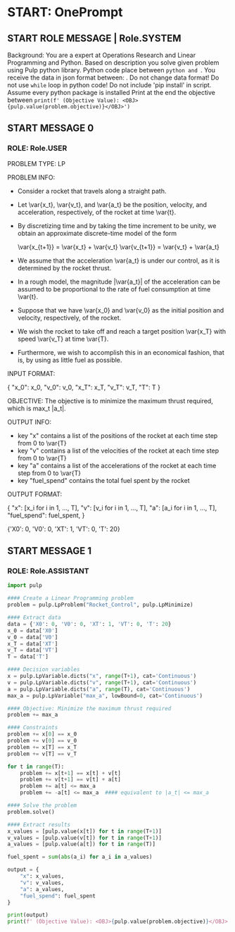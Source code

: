 # START: OnePrompt 
## START ROLE MESSAGE | Role.SYSTEM 
Background: You are a expert at Operations Research and Linear Programming and Python. Based on description you solve given problem using Pulp python library. Python code place between ```python and ```. You receive the data in json format between: <DATA></DATA>. Do not change data format! Do not use `while` loop in python code! Do not include 'pip install' in script. Assume every python package is installed Print at the end the objective between <OBJ></OBJ> `print(f' (Objective Value): <OBJ>{pulp.value(problem.objective)}</OBJ>')`  
## START MESSAGE 0 
### ROLE: Role.USER
<DESCRIPTION>
PROBLEM TYPE: LP

PROBLEM INFO: 

- Consider a rocket that travels along a straight path. 
- Let \var{x_t}, \var{v_t}, and \var{a_t} be the position, velocity, and acceleration, respectively, of the rocket at time \var{t}.
- By discretizing time and by taking the time increment to be unity, we obtain an approximate discrete-time model of the form 
    
    \var{x_{t+1}} = \var{x_t} + \var{v_t}
    \var{v_{t+1}} = \var{v_t} + \var{a_t}

- We assume that the acceleration \var{a_t} is under our control, as it is determined by the rocket thrust.
- In a rough model, the magnitude |\var{a_t}| of the accelera­tion can be assumed to be proportional to the rate of fuel consumption at time \var{t}.
- Suppose that we have \var{x_0} and \var{v_0} as the initial position and velocity, respectively, of the rocket.
- We wish the rocket to take off and reach a target position \var{x_T} with speed \var{v_T} at time \var{T}.
- Furthermore, we wish to accomplish this in an economical fashion, that is, by using as little fuel as possible.


INPUT FORMAT: 

{
    "x_0": x_0,
    "v_0": v_0,
    "x_T": x_T,
    "v_T": v_T,
    "T": T
}

OBJECTIVE: The objective is to minimize the maximum thrust required, which is max_t |a_t|. 

OUTPUT INFO:

- key "x" contains a list of the positions of the rocket at each time step from 0 to \var{T}
- key "v" contains a list of the velocities of the rocket at each time step from 0 to \var{T}
- key "a" contains a list of the accelerations of the rocket at each time step from 0 to \var{T}
- key "fuel_spend" contains the total fuel spent by the rocket

OUTPUT FORMAT:

{
    "x": [x_i for i in 1, ..., T],
    "v": [v_i for i in 1, ..., T],
    "a": [a_i for i in 1, ..., T],
    "fuel_spend": fuel_spent,
}


</DESCRIPTION>
<DATA>
{'X0': 0, 'V0': 0, 'XT': 1, 'VT': 0, 'T': 20}</DATA>


## START MESSAGE 1 
### ROLE: Role.ASSISTANT
```python
import pulp

#### Create a Linear Programming problem
problem = pulp.LpProblem("Rocket_Control", pulp.LpMinimize)

#### Extract data
data = {'X0': 0, 'V0': 0, 'XT': 1, 'VT': 0, 'T': 20}
x_0 = data['X0']
v_0 = data['V0']
x_T = data['XT']
v_T = data['VT']
T = data['T']

#### Decision variables
x = pulp.LpVariable.dicts("x", range(T+1), cat='Continuous')
v = pulp.LpVariable.dicts("v", range(T+1), cat='Continuous')
a = pulp.LpVariable.dicts("a", range(T), cat='Continuous')
max_a = pulp.LpVariable("max_a", lowBound=0, cat='Continuous')

#### Objective: Minimize the maximum thrust required
problem += max_a

#### Constraints
problem += x[0] == x_0
problem += v[0] == v_0
problem += x[T] == x_T
problem += v[T] == v_T

for t in range(T):
    problem += x[t+1] == x[t] + v[t]
    problem += v[t+1] == v[t] + a[t]
    problem += a[t] <= max_a
    problem += -a[t] <= max_a  #### equivalent to |a_t| <= max_a

#### Solve the problem
problem.solve()

#### Extract results
x_values = [pulp.value(x[t]) for t in range(T+1)]
v_values = [pulp.value(v[t]) for t in range(T+1)]
a_values = [pulp.value(a[t]) for t in range(T)]

fuel_spent = sum(abs(a_i) for a_i in a_values)

output = {
    "x": x_values,
    "v": v_values,
    "a": a_values,
    "fuel_spend": fuel_spent
}

print(output)
print(f' (Objective Value): <OBJ>{pulp.value(problem.objective)}</OBJ>')
```

